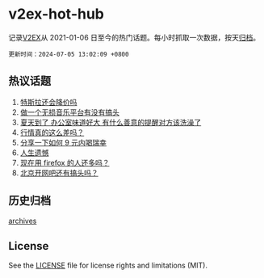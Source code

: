 # v2ex-hot-hub

 记录[V2EX](https://www.v2ex.com/)从 2021-01-06 日至今的热门话题。每小时抓取一次数据，按天[归档](archives)。

`更新时间：2024-07-05 13:02:09 +0800`

## 热议话题

1. [特斯拉还会降价吗](https://www.v2ex.com/t/1054789)
1. [做一个无损音乐平台有没有搞头](https://www.v2ex.com/t/1054997)
1. [夏天到了 办公室味道好大 有什么善意的提醒对方该洗澡了](https://www.v2ex.com/t/1054800)
1. [行情真的这么差吗？](https://www.v2ex.com/t/1054858)
1. [分享一下如何 9 元内喝瑞幸](https://www.v2ex.com/t/1054917)
1. [人生遗憾](https://www.v2ex.com/t/1054967)
1. [现在用 firefox 的人还多吗？](https://www.v2ex.com/t/1055019)
1. [北京开网吧还有搞头吗？](https://www.v2ex.com/t/1055035)

## 历史归档

[archives](archives)

## License

See the [LICENSE](LICENSE) file for license rights and limitations (MIT).
